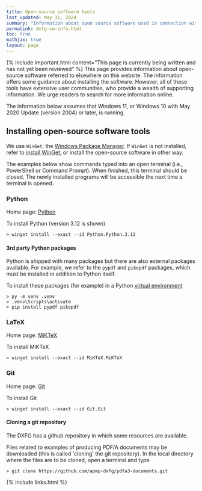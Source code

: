 ```yaml
---
title: Open-source software tools
last_updated: May 31, 2024
summary: "Information about open source software used in connection with DXFG Resources"
permalink: dxfg-sw-info.html
toc: true
mathjax: true
layout: page
---
```

{% include important.html content="This page is currently being written and has not yet been reviewed" %}
This page provides information about open-source software referred to elsewhere on this website. 
The information offers some guidance about installing the software.
However, all of these tools have extensive user communities, who provide a wealth of supporting information.
We urge readers to search for more information online. 

The information below assumes that Windows 11, or Windows 10 with May 2020 Update (version 2004) or later, is running. 


## Installing open-source software tools  
We use `WinGet`, the [Windows Package Manager](https://learn.microsoft.com/en-us/windows/package-manager/).
If `WinGet` is not installed, refer to [install WinGet](https://learn.microsoft.com/en-us/windows/package-manager/winget/#install-winget), or install the open-source software in other way.

The examples below show commands typed into an open terminal (i.e., PowerShell or Command Prompt).
When finished, this terminal should be closed. 
The newly installed programs will be accessible the next time a terminal is opened.

### Python 
Home page: [Python](https://www.python.org/)

To install Python (version 3.12 is shown)
```console
> winget install --exact --id Python.Python.3.12
```

#### 3rd party Python packages
Python is shipped with many packages but there are also external packages available. 
For example, we refer to the `pypdf` and `pikepdf` packages, which must be installed in addition to Python itself. 

To install these packages (for example) in a Python [virtual environment](https://packaging.python.org/en/latest/guides/installing-using-pip-and-virtual-environments/#create-and-use-virtual-environments)
```console
> py -m venv .venv
> .venv\Scripts\activate
> pip install pypdf pikepdf
```

### LaTeX 
Home page: [MiKTeX](https://miktex.org/)

To install MiKTeX
```console
> winget install --exact --id MiKTeX.MiKTeX
```

### Git 
Home page: [Git](https://git-scm.com/)

To install Git
```console
> winget install --exact --id Git.Git
```

#### Cloning a git repository
The DXFG has a github repository in which some resources are available.

Files related to examples of producing PDF/A documents may be downloaded (this is called 'cloning' the git repository).
In the local directory where the files are to be cloned, open a terminal and type
```console
> git clone https://github.com/apmp-dxfg/pdfa3-documents.git
```


{% include links.html %}
